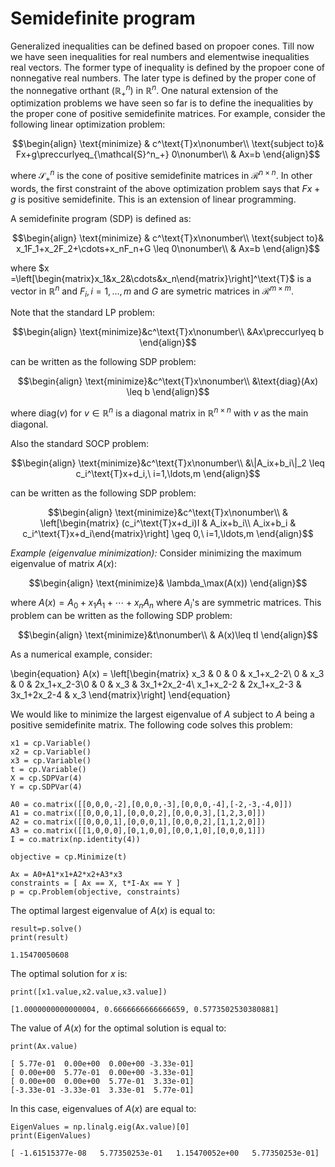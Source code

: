 # Semidefinite program

Generalized inequalities can be defined based on propoer cones. Till now we have
seen inequalities for real numbers and elementwise inequalities real vectors.
The former type of inequality is defined by the propoer cone of nonnegative real
numbers. The later type is defined by the proper cone of the nonnegative orthant
($\mathbb{R}^n_+$) in $\mathbb{R}^n$. One natural extension of the optimization
problems we have seen so far is to define the inequalities by the proper cone of
positive semidefinite matrices. For example, consider the following linear
optimization problem:

$$\begin{align}
\text{minimize}  & c^\text{T}x\nonumber\\
\text{subject to}& Fx+g\preccurlyeq_{\mathcal{S}^n_+} 0\nonumber\\
                 & Ax=b
\end{align}$$

where $\mathcal{S}^n_+$ is the cone of positive semidefinite matrices in
$\mathcal{R}^{n\times n}$. In other words, the first constraint of the above
optimization problem says that $Fx+g$ is positive semidefinite. This is an
extension of linear programming.

A semidefinite program (SDP) is defined as:

$$\begin{align}
\text{minimize}  & c^\text{T}x\nonumber\\
\text{subject to}& x_1F_1+x_2F_2+\cdots+x_nF_n+G \leq 0\nonumber\\
                 & Ax=b
\end{align}$$

where $x =\left[\begin{matrix}x_1&x_2&\cdots&x_n\end{matrix}\right]^\text{T}$ is
a vector in $\mathbb{R}^n$ and $F_i, i=1,\ldots,m$ and $G$ are symetric matrices
in $\mathcal{R}^{m\times m}$.

Note that the standard LP problem:

$$\begin{align}
\text{minimize}&c^\text{T}x\nonumber\\
               &Ax\preccurlyeq b
\end{align}$$

can be written as the following SDP problem:

$$\begin{align}
\text{minimize}&c^\text{T}x\nonumber\\
               &\text{diag}(Ax) \leq b
\end{align}$$

where $\text{diag}(v)$ for $v\in\mathbb{R}^n$ is a diagonal matrix in
$\mathbb{R}^{n\times n}$ with $v$ as the main diagonal.

Also the standard SOCP problem:

$$\begin{align}
\text{minimize}&c^\text{T}x\nonumber\\
               &\|A_ix+b_i\|_2 \leq c_i^\text{T}x+d_i,\ i=1,\ldots,m
\end{align}$$

can be written as the following SDP problem:

$$\begin{align}
\text{minimize}&c^\text{T}x\nonumber\\
               & \left[\begin{matrix} (c_i^\text{T}x+d_i)I & A_ix+b_i\\ A_ix+b_i
& c_i^\text{T}x+d_i\end{matrix}\right] \geq 0,\ i=1,\ldots,m
\end{align}$$

*Example (eigenvalue minimization):* Consider minimizing the maximum eigenvalue
of matrix $A(x)$:

$$\begin{align}
\text{minimize}& \lambda_\max(A(x))
\end{align}$$

where $A(x)=A_0+x_1A_1+\cdots+x_nA_n$ where $A_i$'s are symmetric matrices. This
problem can be written as the following SDP problem:

$$\begin{align}
\text{minimize}&t\nonumber\\
               & A(x)\leq tI
\end{align}$$

As a numerical example, consider:

\begin{equation}
A(x) = \left[\begin{matrix} x_3 & 0 & 0 & x_1+x_2-2\\ 0 & x_3 & 0 &
2x_1+x_2-3\\0 & 0 & x_3 & 3x_1+2x_2-4\\ x_1+x_2-2 & 2x_1+x_2-3 & 3x_1+2x_2-4 &
x_3 \end{matrix}\right]
\end{equation}

We would like to minimize the largest eigenvalue of $A$ subject to $A$ being a
positive semidefinite matrix. The following code solves this problem:


    x1 = cp.Variable()
    x2 = cp.Variable()
    x3 = cp.Variable()
    t = cp.Variable()
    X = cp.SDPVar(4)
    Y = cp.SDPVar(4)
    
    A0 = co.matrix([[0,0,0,-2],[0,0,0,-3],[0,0,0,-4],[-2,-3,-4,0]])
    A1 = co.matrix([[0,0,0,1],[0,0,0,2],[0,0,0,3],[1,2,3,0]])
    A2 = co.matrix([[0,0,0,1],[0,0,0,1],[0,0,0,2],[1,1,2,0]])
    A3 = co.matrix([[1,0,0,0],[0,1,0,0],[0,0,1,0],[0,0,0,1]])
    I = co.matrix(np.identity(4))
    
    objective = cp.Minimize(t)
    
    Ax = A0+A1*x1+A2*x2+A3*x3
    constraints = [ Ax == X, t*I-Ax == Y ]
    p = cp.Problem(objective, constraints)

The optimal largest eigenvalue of $A(x)$ is equal to:


    result=p.solve()
    print(result)

    1.15470050608
    

The optimal solution for $x$ is:


    print([x1.value,x2.value,x3.value])

    [1.0000000000000004, 0.6666666666666659, 0.5773502530380881]
    

The value of $A(x)$ for the optimal solution is equal to:


    print(Ax.value)

    [ 5.77e-01  0.00e+00  0.00e+00 -3.33e-01]
    [ 0.00e+00  5.77e-01  0.00e+00 -3.33e-01]
    [ 0.00e+00  0.00e+00  5.77e-01  3.33e-01]
    [-3.33e-01 -3.33e-01  3.33e-01  5.77e-01]
    
    

In this case, eigenvalues of $A(x)$ are equal to:


    EigenValues = np.linalg.eig(Ax.value)[0]
    print(EigenValues)

    [ -1.61515377e-08   5.77350253e-01   1.15470052e+00   5.77350253e-01]
